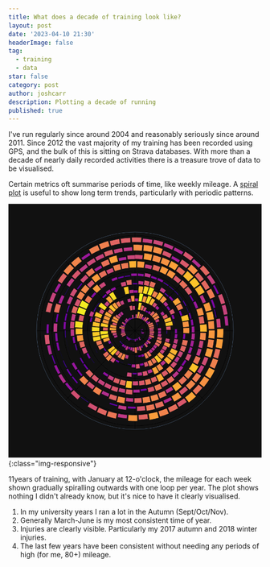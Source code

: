 ```yaml
---
title: What does a decade of training look like? 
layout: post
date: '2023-04-10 21:30'
headerImage: false
tag:
  - training
  - data
star: false
category: post
author: joshcarr
description: Plotting a decade of running
published: true
---
```

I've run regularly since around 2004 and reasonably seriously since around 2011. Since 2012 the vast majority of my training has been recorded using GPS, and the bulk of this is sitting on Strava databases. With more than a decade of nearly daily recorded activities there is a treasure trove of data to be visualised. 

Certain metrics oft summarise periods of time, like weekly mileage. A [spiral plot](https://datavizcatalogue.com/methods/spiral_plot.html) is useful to show long term trends, particularly with periodic patterns. 

![Training Spiral](/assets/images/trainingspiral/newplot.png){:class="img-responsive"}

11years of training, with January at 12-o'clock, the mileage for each week shown gradually spiralling outwards with one loop per year. The plot shows nothing I didn't already know, but it's nice to have it clearly visualised. 
1. In my university years I ran a lot in the Autumn (Sept/Oct/Nov).
2. Generally March-June is my most consistent time of year.
3. Injuries are clearly visible. Particularly my 2017 autumn and 2018 winter injuries. 
4. The last few years have been consistent without needing any periods of high (for me, 80+) mileage.